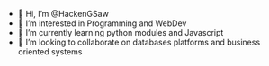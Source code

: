 - 👋 Hi, I’m @HackenGSaw
- 👀 I’m interested in Programming and WebDev
- 🌱 I’m currently learning python modules and Javascript 
- 💞️ I’m looking to collaborate on databases platforms and business oriented systems 


<!---
HackenGSaw/HackenGSaw is a ✨ special ✨ repository because its `README.md` (this file) appears on your GitHub profile.
You can click the Preview link to take a look at your changes.
--->
